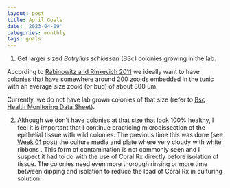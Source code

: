 ```yaml
---
layout: post
title: April Goals
date: '2023-04-09'
categories: monthly
tags: goals
---
```


1. Get larger sized *Botryllus schlosseri* (BSc) colonies growing in the lab. 

According to [Rabinowitz and Rinkevich 2011](https://link.springer.com/article/10.1007/s11626-010-9357-4) we ideally want to have colonies that have somewhere around 200 zooids embedded in the tunic with an average size zooid (or bud) of about 300 um. 

Currently, we do not have lab grown colonies of that size (refer to [Bsc Health Monitoring Data Sheet](https://docs.google.com/spreadsheets/d/1Yc1-GUQrZSsnayFffopUN5eGBaB0N31WvYhn_J3RDxE/edit?usp=sharing)). 

2. Although we don't have colonies at that size that look 100% healthy, I feel it is important that I continue practicing microdissection of the epithelial tissue with wild colonies. The previous time this was done (see [Week 01](https://valeste.github.io/2023-03-31-Week-01/) post) the culture media and plate where very cloudy with white ribbons . This form of contamination is not commonly seen and I suspect it had to do with the use of Coral Rx directly before isolation of tissue. The colonies need even more thorough rinsing or more time between dipping and isolation to reduce the load of Coral Rx in culturing solution. 